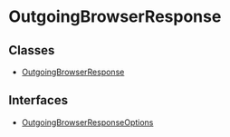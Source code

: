 # OutgoingBrowserResponse

## Classes

- [OutgoingBrowserResponse](classes/OutgoingBrowserResponse.md)

## Interfaces

- [OutgoingBrowserResponseOptions](interfaces/OutgoingBrowserResponseOptions.md)
